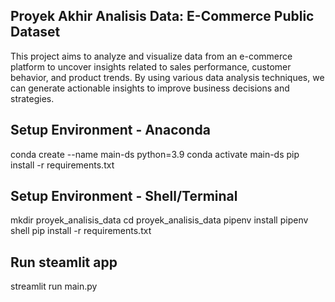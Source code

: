 ## Proyek Akhir Analisis Data: E-Commerce Public Dataset
This project aims to analyze and visualize data from an e-commerce platform to uncover insights related to sales performance, customer behavior, and product trends. By using various data analysis techniques, we can generate actionable insights to improve business decisions and strategies.

## Setup Environment - Anaconda
conda create --name main-ds python=3.9
conda activate main-ds
pip install -r requirements.txt

## Setup Environment - Shell/Terminal
mkdir proyek_analisis_data
cd proyek_analisis_data
pipenv install
pipenv shell
pip install -r requirements.txt

## Run steamlit app
streamlit run main.py

